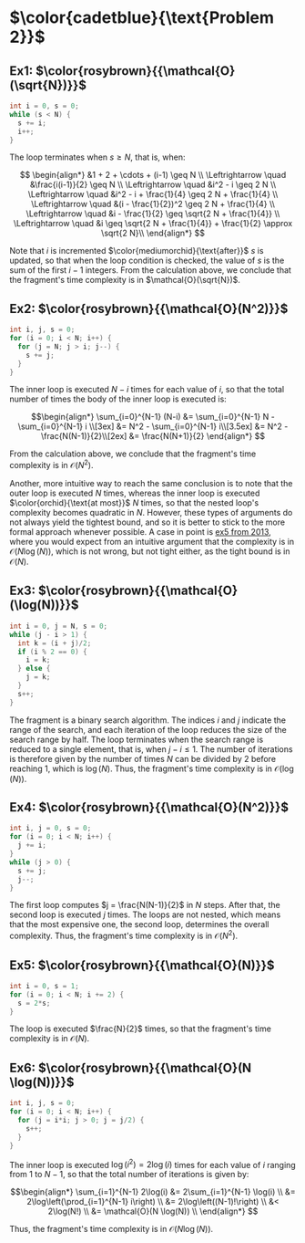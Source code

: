 # $\color{cadetblue}{\text{Problem 2}}$

## Ex1: $\color{rosybrown}{{\mathcal{O}(\sqrt{N})}}$

```c
int i = 0, s = 0;
while (s < N) {
  s += i;
  i++;
}
```

The loop terminates when $s \geq N$, that is, when:

$$
\begin{align*}
&1 + 2 + \cdots + (i-1) \geq N \\
\Leftrightarrow \quad &\frac{i(i-1)}{2} \geq N \\
\Leftrightarrow \quad &i^2 - i \geq 2 N \\
\Leftrightarrow \quad &i^2 - i + \frac{1}{4} \geq 2 N + \frac{1}{4} \\
\Leftrightarrow \quad &(i - \frac{1}{2})^2 \geq 2 N + \frac{1}{4} \\
\Leftrightarrow \quad &i - \frac{1}{2} \geq \sqrt{2 N + \frac{1}{4}} \\
\Leftrightarrow \quad &i \geq \sqrt{2 N + \frac{1}{4}} + \frac{1}{2} \approx \sqrt{2 N}\\
\end{align*}
$$

Note that $i$ is incremented $\color{mediumorchid}{\text{after}}$ $s$ is updated, so that when the loop condition is checked, the value of $s$ is the sum of the first $i - 1$ integers. From the calculation above, we conclude that the fragment's time complexity is in $\mathcal{O}(\sqrt{N})$.

## Ex2: $\color{rosybrown}{{\mathcal{O}(N^2)}}$

```c
int i, j, s = 0;
for (i = 0; i < N; i++) {
  for (j = N; j > i; j--) {
    s += j;
  }
}
```

The inner loop is executed $N - i$ times for each value of $i$, so that the total number of times the body of the inner loop is executed is:

$$\begin{align*}
\sum_{i=0}^{N-1} (N-i) &= \sum_{i=0}^{N-1} N - \sum_{i=0}^{N-1} i \\[3ex]
&= N^2 - \sum_{i=0}^{N-1} i\\[3.5ex]
&= N^2 - \frac{N(N-1)}{2}\\[2ex]
&= \frac{N(N+1)}{2}
\end{align*}
$$

From the calculation above, we conclude that the fragment's time complexity is in $\mathcal{O}(N^2)$.  

Another, more intuitive way to reach the same conclusion is to note that the outer loop is executed $N$ times, whereas the inner loop is executed $\color{orchid}{\text{at most}}$  $N$ times, so that the nested loop's complexity becomes quadratic in $N$. However, these types of arguments do not always yield the tightest bound, and so it is better to stick to the more formal approach whenever possible. A case in point is [ex5 from 2013](https://github.com/pl3onasm/Imperative-programming/blob/main/IP-Finals/2013/problem3.md#ex5-colorrosybrownmathcalon), where you would expect from an intuitive argument that the complexity is in $\mathcal{O}(N \log(N))$, which is not wrong, but not tight either, as the tight bound is in $\mathcal{O}(N)$.

## Ex3: $\color{rosybrown}{{\mathcal{O}(\log(N))}}$

```c
int i = 0, j = N, s = 0;
while (j - i > 1) {
  int k = (i + j)/2;
  if (i % 2 == 0) {
    i = k;
  } else {
    j = k;
  }
  s++;
}
```

The fragment is a binary search algorithm. The indices $i$ and $j$ indicate the range of the search, and each iteration of the loop reduces the size of the search range by half. The loop terminates when the search range is reduced to a single element, that is, when $j - i \leq 1$. The number of iterations is therefore given by the number of times $N$ can be divided by $2$ before reaching $1$, which is $\log(N)$. Thus, the fragment's time complexity is in $\mathcal{O}(\log(N))$.

## Ex4: $\color{rosybrown}{{\mathcal{O}(N^2)}}$

```c
int i, j = 0, s = 0;
for (i = 0; i < N; i++) {
  j += i;
}
while (j > 0) {
  s += j;
  j--;
}
```

The first loop computes $j = \frac{N(N-1)}{2}$ in $N$ steps. After that, the second loop is executed $j$ times. The loops are not nested, which means that the most expensive one, the second loop, determines the overall complexity. Thus, the fragment's time complexity is in $\mathcal{O}(N^2)$.

## Ex5: $\color{rosybrown}{{\mathcal{O}(N)}}$

```c
int i = 0, s = 1;
for (i = 0; i < N; i += 2) {
  s = 2*s;
}
```

The loop is executed $\frac{N}{2}$ times, so that the fragment's time complexity is in $\mathcal{O}(N)$.

## Ex6: $\color{rosybrown}{{\mathcal{O}(N \log(N))}}$

```c
int i, j, s = 0;
for (i = 0; i < N; i++) {
  for (j = i*i; j > 0; j = j/2) {
    s++;
  }
}
```

The inner loop is executed $\log(i^2) = 2\log(i)$ times for each value of $i$ ranging from $1$ to $N-1$, so that the total number of iterations is given by:

$$\begin{align*}
\sum_{i=1}^{N-1} 2\log(i) &= 2\sum_{i=1}^{N-1} \log(i) \\
&= 2\log\left(\prod_{i=1}^{N-1} i\right) \\
&= 2\log\left((N-1)!\right) \\
&< 2\log(N!) \\
&= \mathcal{O}(N \log(N)) \\
\end{align*}
$$

Thus, the fragment's time complexity is in $\mathcal{O}(N \log(N))$.
